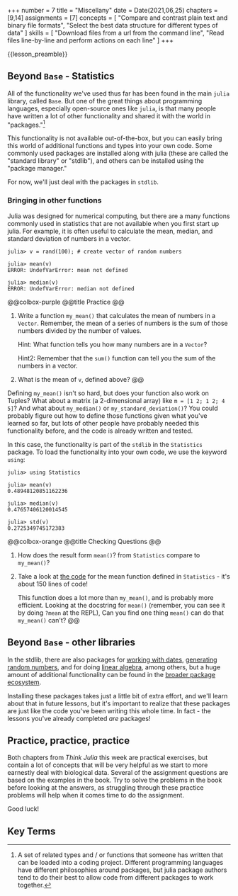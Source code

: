 +++
number = 7
title = "Miscellany"
date = Date(2021,06,25)
chapters = [9,14]
assignments = [7]
concepts = [
   "Compare and contrast plain text and binary file formats",
   "Select the best data structure for different types of data"
]
skills = [
   "Download files from a url from the command line",
   "Read files line-by-line and perform actions on each line"
]
+++

{{lesson_preamble}}
## Beyond `Base` - Statistics

All of the functionality we've used thus far
has been found in the main `julia` library, called `Base`.
But one of the great things about programming languages,
especially open-source ones like `julia`,
is that many people have written a lot of other functionality
and shared it with the world in "packages."[^package]

This functionality is not available out-of-the-box,
but you can easily bring this world of additional functions and types
into your own code.
Some commonly used packages are installed along with julia
(these are called the "standard library" or "stdlib"),
and others can be installed using the "package manager."

For now, we'll just deal with the packages in `stdlib`.

### Bringing in other functions

Julia was designed for numerical computing,
but there are a many functions commonly used in statistics
that are not available when you first start up julia.
For example, it is often useful to calculate
the mean, median, and standard deviation
of numbers in a vector.

```julia-repl
julia> v = rand(100); # create vector of random numbers

julia> mean(v)
ERROR: UndefVarError: mean not defined

julia> median(v)
ERROR: UndefVarError: median not defined
```

@@colbox-purple
@@title
Practice
@@

   1. Write a function `my_mean()` that calculates the mean of numbers in a `Vector`.
      Remember, the mean of a series of numbers is the sum of those numbers
      divided by the number of values.

      Hint: What function tells you how many numbers are in a `Vector`?

      Hint2: Remember that the `sum()` function can tell you the sum of the numbers
      in a vector.

   2. What is the mean of `v`, defined above?
@@

Defining `my_mean()` isn't so hard, but does your function also work on Tuples?
What about a matrix (a 2-dimensional array) like `m = [1 2; 1 2; 4 5]`?
And what about `my_median()` or `my_standard_deviation()`?
You could probably figure out how to define those functions
given what you've learned so far,
but lots of other people have probably needed this functionality before,
and the code is already written and tested.

In this case, the functionality is part of the `stdlib`
in the `Statistics` package.
To load the functionality into your own code,
we use the keyword `using`:

```julia-repl
julia> using Statistics

julia> mean(v)
0.48948120851162236

julia> median(v)
0.47657406120014545

julia> std(v)
0.2725349745172383
```

@@colbox-orange
@@title
Checking Questions
@@

 1. How does the result form `mean()`? from `Statistics` compare
    to `my_mean()`?
 2. Take a look at [the code](https://github.com/JuliaLang/Statistics.jl/blob/master/src/Statistics.jl#L19-L183)
    for the mean function defined in `Statistics` -
    it's about 150 lines of code!

    This function does a lot more than `my_mean()`,
    and is probably more efficient.
    Looking at the docstring for `mean()`
    (remember, you can see it by doing `?mean` at the REPL),
    Can you find one thing `mean()` can do that `my_mean()` can't?
@@

## Beyond `Base` - other libraries

In the stdlib, there are also packages for
[working with dates](https://docs.julialang.org/en/v1/stdlib/Dates/), 
[generating random numbers](https://docs.julialang.org/en/v1/stdlib/Random/),
and for doing [linear algebra](https://docs.julialang.org/en/v1/stdlib/LinearAlgebra/),
among others,
but a huge amount of additional functionality can be found
in the [broader package ecosystem](https://www.juliahub.com/ui/Packages).

Installing these packages takes just a little bit of extra effort,
and we'll learn about that in future lessons,
but it's important to realize that these packages
are just like the code you've been writing this whole time.
In fact - the lessons you've already completed _are_ packages!

## Practice, practice, practice

Both chapters from _Think Julia_ this week are practical exercises,
but contain a lot of concepts that will be very helpful
as we start to more earnestly deal with biological data.
Several of the assignment questions are based on the examples in the book.
Try to solve the problems in the book before looking at the answers,
as struggling through these practice problems will help
when it comes time to do the assignment.

Good luck!

## Key Terms

[^package]: A set of related types and / or functions that someone has written that can be loaded into a coding project. Different programming languages have different philosophies around packages, but julia package authors tend to do their best to allow code from different packages to work together.